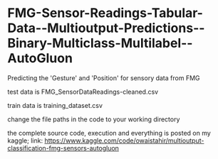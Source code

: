 # FMG-Sensor-Readings-Tabular-Data--Multioutput-Predictions--Binary-Multiclass-Multilabel--AutoGluon
Predicting the 'Gesture' and 'Position' for sensory data from FMG


test data is FMG_SensorDataReadings-cleaned.csv

train data is training_dataset.csv

change the file paths in the code to your working directory

the complete source code, execution and everything is posted on my kaggle; 
link: https://www.kaggle.com/code/owaistahir/multioutput-classification-fmg-sensors-autogluon
